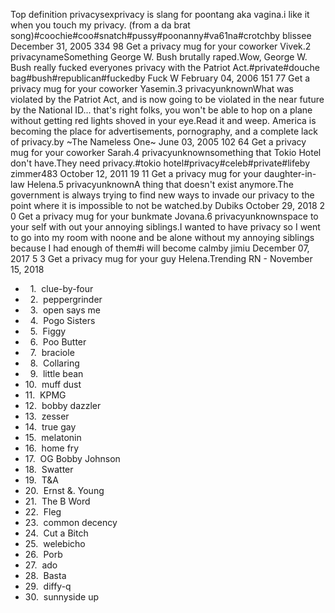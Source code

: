 Top definition privacysexprivacy is slang for poontang aka vagina.i like it when you touch my privacy. (from a da brat song)#coochie#coo#snatch#pussy#poonanny#va61na#crotchby blissee December 31, 2005 334 98 Get a privacy mug for your coworker Vivek.2 privacynameSomething George W. Bush brutally raped.Wow, George W. Bush really fucked everyones privacy with the Patriot Act.#private#douche bag#bush#republican#fuckedby Fuck W February 04, 2006 151 77 Get a privacy mug for your coworker Yasemin.3 privacyunknownWhat was violated by the Patriot Act, and is now going to be violated in the near future by the National ID... that's right folks, you won't be able to hop on a plane without getting red lights shoved in your eye.Read it and weep. America is becoming the place for advertisements, pornography, and a complete lack of privacy.by ~The Nameless One~ June 03, 2005 102 64 Get a privacy mug for your coworker Sarah.4 privacyunknownsomething that Tokio Hotel don't have.They need privacy.#tokio hotel#privacy#celeb#private#lifeby zimmer483 October 12, 2011 19 11 Get a privacy mug for your daughter-in-law Helena.5 privacyunknownA thing that doesn't exist anymore.The government is always trying to find new ways to invade our privacy to the point where it is impossible to not be watched.by Dubiks October 29, 2018 2 0 Get a privacy mug for your bunkmate Jovana.6 privacyunknownspace to your self with out your annoying siblings.I wanted to have privacy so I went to go into my room with noone and be alone without my annoying siblings because I had enough of them#i will become calmby jimiu December 07, 2017 5 3 Get a privacy mug for your guy Helena.Trending RN - November 15, 2018

*     1.  clue-by-four
*     2.  peppergrinder
*     3.  open says me
*     4.  Pogo Sisters
*     5.  Figgy
*     6.  Poo Butter
*     7.  braciole
*     8.  Collaring
*     9.  little bean
*   10.  muff dust
*   11.  KPMG
*   12.  bobby dazzler
*   13.  zesser
*   14.  true gay
*   15.  melatonin
*   16.  home fry
*   17.  OG Bobby Johnson
*   18.  Swatter
*   19.  T&A
*   20.  Ernst &. Young
*   21.  The B Word
*   22.  Fleg
*   23.  common decency
*   24.  Cut a Bitch
*   25.  welebicho
*   26.  Porb
*   27.  ado
*   28.  Basta
*   29.  diffy-q
*   30.  sunnyside up
